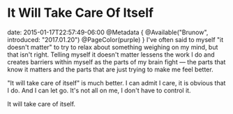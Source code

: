 # It Will Take Care Of Itself
date: 2015-01-17T22:57:49-06:00
@Metadata {
  @Available("Brunow", introduced: "2017.01.20")
  @PageColor(purple)
}
I've often said to myself "it doesn't matter" to try to relax about something weighing on my mind, but that isn't right. Telling myself it doesn't matter lessens the work I do and creates barriers within myself as the parts of my brain fight &mdash; the parts that know it matters and the parts that are just trying to make me feel better.

"It will take care of itself" is much better. I can admit I care, it is obvious that I do. And I can let go. It's not all on me, I don't have to control it.

It will take care of itself.
